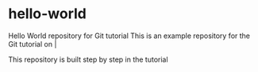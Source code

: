 # hello-world
Hello World repository for Git tutorial
This is an example repository for the Git tutorial on |
  


This repository is built step by step in the tutorial